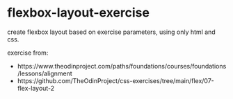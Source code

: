 # flexbox-layout-exercise

create flexbox layout based on exercise parameters, using only html and css. 

exercise from: 
<ul>
  <li> https://www.theodinproject.com/paths/foundations/courses/foundations/lessons/alignment </li>
  <li> https://github.com/TheOdinProject/css-exercises/tree/main/flex/07-flex-layout-2 </li>
</ul>
